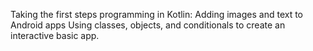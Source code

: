 Taking the first steps programming in Kotlin:
Adding images and text to  Android apps
Using classes, objects, and conditionals to create an interactive basic app.
